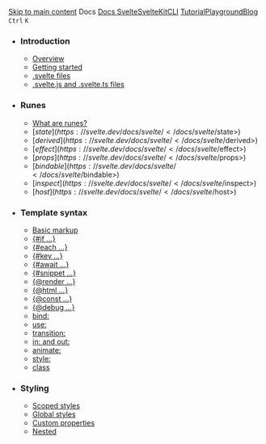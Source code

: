 [Skip to main content](https://svelte.dev/docs/svelte/<#main>) [](https://svelte.dev/docs/svelte/</> "Homepage")
Docs
[Docs ](https://svelte.dev/docs/svelte/</docs>)
[Svelte](https://svelte.dev/docs/svelte/</docs/svelte>)[SvelteKit](https://svelte.dev/docs/svelte/</docs/kit>)[CLI](https://svelte.dev/docs/svelte/</docs/cli>)
[Tutorial](https://svelte.dev/docs/svelte/</tutorial>)[Playground](https://svelte.dev/docs/svelte/</playground>)[Blog](https://svelte.dev/docs/svelte/</blog>)
`Ctrl` `K`
[](https://svelte.dev/docs/svelte/</chat>) [](https://svelte.dev/docs/svelte/<https:/bsky.app/profile/sveltesociety.dev>) [](https://svelte.dev/docs/svelte/<https:/github.com/sveltejs/svelte>)
  * ### Introduction
    * [Overview](https://svelte.dev/docs/svelte/</docs/svelte/overview>)
    * [Getting started](https://svelte.dev/docs/svelte/</docs/svelte/getting-started>)
    * [.svelte files](https://svelte.dev/docs/svelte/</docs/svelte/svelte-files>)
    * [.svelte.js and .svelte.ts files](https://svelte.dev/docs/svelte/</docs/svelte/svelte-js-files>)
  * ### Runes
    * [What are runes?](https://svelte.dev/docs/svelte/</docs/svelte/what-are-runes>)
    * [$state](https://svelte.dev/docs/svelte/</docs/svelte/$state>)
    * [$derived](https://svelte.dev/docs/svelte/</docs/svelte/$derived>)
    * [$effect](https://svelte.dev/docs/svelte/</docs/svelte/$effect>)
    * [$props](https://svelte.dev/docs/svelte/</docs/svelte/$props>)
    * [$bindable](https://svelte.dev/docs/svelte/</docs/svelte/$bindable>)
    * [$inspect](https://svelte.dev/docs/svelte/</docs/svelte/$inspect>)
    * [$host](https://svelte.dev/docs/svelte/</docs/svelte/$host>)
  * ### Template syntax
    * [Basic markup](https://svelte.dev/docs/svelte/</docs/svelte/basic-markup>)
    * [{#if ...}](https://svelte.dev/docs/svelte/</docs/svelte/if>)
    * [{#each ...}](https://svelte.dev/docs/svelte/</docs/svelte/each>)
    * [{#key ...}](https://svelte.dev/docs/svelte/</docs/svelte/key>)
    * [{#await ...}](https://svelte.dev/docs/svelte/</docs/svelte/await>)
    * [{#snippet ...}](https://svelte.dev/docs/svelte/</docs/svelte/snippet>)
    * [{@render ...}](https://svelte.dev/docs/svelte/</docs/svelte/@render>)
    * [{@html ...}](https://svelte.dev/docs/svelte/</docs/svelte/@html>)
    * [{@const ...}](https://svelte.dev/docs/svelte/</docs/svelte/@const>)
    * [{@debug ...}](https://svelte.dev/docs/svelte/</docs/svelte/@debug>)
    * [bind:](https://svelte.dev/docs/svelte/</docs/svelte/bind>)
    * [use:](https://svelte.dev/docs/svelte/</docs/svelte/use>)
    * [transition:](https://svelte.dev/docs/svelte/</docs/svelte/transition>)
    * [in: and out:](https://svelte.dev/docs/svelte/</docs/svelte/in-and-out>)
    * [animate:](https://svelte.dev/docs/svelte/</docs/svelte/animate>)
    * [style:](https://svelte.dev/docs/svelte/</docs/svelte/style>)
    * [class](https://svelte.dev/docs/svelte/</docs/svelte/class>)
  * ### Styling
    * [Scoped styles](https://svelte.dev/docs/svelte/</docs/svelte/scoped-styles>)
    * [Global styles](https://svelte.dev/docs/svelte/</docs/svelte/global-styles>)
    * [Custom properties](https://svelte.dev/docs/svelte/</docs/svelte/custom-properties>)
    * [Nested <style> elements](https://svelte.dev/docs/svelte/</docs/svelte/nested-style-elements>)
  * ### Special elements
    * [<svelte:boundary>](https://svelte.dev/docs/svelte/</docs/svelte/svelte-boundary>)
    * [<svelte:window>](https://svelte.dev/docs/svelte/</docs/svelte/svelte-window>)
    * [<svelte:document>](https://svelte.dev/docs/svelte/</docs/svelte/svelte-document>)
    * [<svelte:body>](https://svelte.dev/docs/svelte/</docs/svelte/svelte-body>)
    * [<svelte:head>](https://svelte.dev/docs/svelte/</docs/svelte/svelte-head>)
    * [<svelte:element>](https://svelte.dev/docs/svelte/</docs/svelte/svelte-element>)
    * [<svelte:options>](https://svelte.dev/docs/svelte/</docs/svelte/svelte-options>)
  * ### Runtime
    * [Stores](https://svelte.dev/docs/svelte/</docs/svelte/stores>)
    * [Context](https://svelte.dev/docs/svelte/</docs/svelte/context>)
    * [Lifecycle hooks](https://svelte.dev/docs/svelte/</docs/svelte/lifecycle-hooks>)
    * [Imperative component API](https://svelte.dev/docs/svelte/</docs/svelte/imperative-component-api>)
  * ### Misc
    * [Testing](https://svelte.dev/docs/svelte/</docs/svelte/testing>)
    * [TypeScript](https://svelte.dev/docs/svelte/</docs/svelte/typescript>)
    * [Custom elements](https://svelte.dev/docs/svelte/</docs/svelte/custom-elements>)
    * [Svelte 4 migration guide](https://svelte.dev/docs/svelte/</docs/svelte/v4-migration-guide>)
    * [Svelte 5 migration guide](https://svelte.dev/docs/svelte/</docs/svelte/v5-migration-guide>)
    * [Frequently asked questions](https://svelte.dev/docs/svelte/</docs/svelte/faq>)
  * ### Reference
    * [svelte](https://svelte.dev/docs/svelte/</docs/svelte/svelte>)
    * [svelte/action](https://svelte.dev/docs/svelte/</docs/svelte/svelte-action>)
    * [svelte/animate](https://svelte.dev/docs/svelte/</docs/svelte/svelte-animate>)
    * [svelte/compiler](https://svelte.dev/docs/svelte/</docs/svelte/svelte-compiler>)
    * [svelte/easing](https://svelte.dev/docs/svelte/</docs/svelte/svelte-easing>)
    * [svelte/events](https://svelte.dev/docs/svelte/</docs/svelte/svelte-events>)
    * [svelte/legacy](https://svelte.dev/docs/svelte/</docs/svelte/svelte-legacy>)
    * [svelte/motion](https://svelte.dev/docs/svelte/</docs/svelte/svelte-motion>)
    * [svelte/reactivity/window](https://svelte.dev/docs/svelte/</docs/svelte/svelte-reactivity-window>)
    * [svelte/reactivity](https://svelte.dev/docs/svelte/</docs/svelte/svelte-reactivity>)
    * [svelte/server](https://svelte.dev/docs/svelte/</docs/svelte/svelte-server>)
    * [svelte/store](https://svelte.dev/docs/svelte/</docs/svelte/svelte-store>)
    * [svelte/transition](https://svelte.dev/docs/svelte/</docs/svelte/svelte-transition>)
    * [Compiler errors](https://svelte.dev/docs/svelte/</docs/svelte/compiler-errors>)
    * [Compiler warnings](https://svelte.dev/docs/svelte/</docs/svelte/compiler-warnings>)
    * [Runtime errors](https://svelte.dev/docs/svelte/</docs/svelte/runtime-errors>)
    * [Runtime warnings](https://svelte.dev/docs/svelte/</docs/svelte/runtime-warnings>)
  * ### Legacy APIs
    * [Overview](https://svelte.dev/docs/svelte/</docs/svelte/legacy-overview>)
    * [Reactive let/var declarations](https://svelte.dev/docs/svelte/</docs/svelte/legacy-let>)
    * [Reactive $: statements](https://svelte.dev/docs/svelte/</docs/svelte/legacy-reactive-assignments>)
    * [export let](https://svelte.dev/docs/svelte/</docs/svelte/legacy-export-let>)
    * [$$props and $$restProps](https://svelte.dev/docs/svelte/</docs/svelte/legacy-$$props-and-$$restProps>)
    * [on:](https://svelte.dev/docs/svelte/</docs/svelte/legacy-on>)
    * [<slot>](https://svelte.dev/docs/svelte/</docs/svelte/legacy-slots>)
    * [$$slots](https://svelte.dev/docs/svelte/</docs/svelte/legacy-$$slots>)
    * [<svelte:fragment>](https://svelte.dev/docs/svelte/</docs/svelte/legacy-svelte-fragment>)
    * [<svelte:component>](https://svelte.dev/docs/svelte/</docs/svelte/legacy-svelte-component>)
    * [<svelte:self>](https://svelte.dev/docs/svelte/</docs/svelte/legacy-svelte-self>)
    * [Imperative component API](https://svelte.dev/docs/svelte/</docs/svelte/legacy-component-api>)


SvelteRunes
# What are runes?
### On this page
  * [What are runes?](https://svelte.dev/docs/svelte/</docs/svelte/what-are-runes>)


> **rune** /ro͞on/ _noun_
> A letter or mark used as a mystical or magic symbol.
Runes are symbols that you use in `.svelte` and `.svelte.js` / `.svelte.ts` files to control the Svelte compiler. If you think of Svelte as a language, runes are part of the syntax — they are _keywords_.
Runes have a `$` prefix and look like functions:
```
let let message: stringmessage = ```
function $state<"hello">(initial: "hello"): "hello" (+1 overload)
namespace $state
```
`
Declares reactive state.
Example:
```
let count = $state(0);
```

<https://svelte.dev/docs/svelte/$state>
@paraminitial The initial value
$state('hello');`
```

They differ from normal JavaScript functions in important ways, however:
  * You don’t need to import them — they are part of the language
  * They’re not values — you can’t assign them to a variable or pass them as arguments to a function
  * Just like JavaScript keywords, they are only valid in certain positions (the compiler will help you if you put them in the wrong place)


> Legacy mode
> Runes didn’t exist prior to Svelte 5.
[ Edit this page on GitHub](https://svelte.dev/docs/svelte/<https:/github.com/sveltejs/svelte/edit/main/documentation/docs/02-runes/01-what-are-runes.md>)
previous next
[.svelte.js and .svelte.ts files](https://svelte.dev/docs/svelte/</docs/svelte/svelte-js-files>) [$state](https://svelte.dev/docs/svelte/</docs/svelte/$state>)
